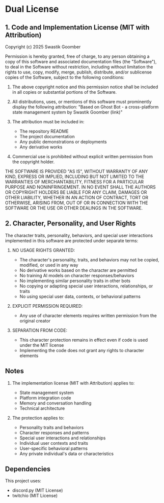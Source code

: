 # Dual License

## 1. Code and Implementation License (MIT with Attribution)

Copyright (c) 2025 Swastik Goomber

Permission is hereby granted, free of charge, to any person obtaining a copy of this software and associated documentation files (the "Software"), to deal in the Software without restriction, including without limitation the rights to use, copy, modify, merge, publish, distribute, and/or sublicense copies of the Software, subject to the following conditions:

1. The above copyright notice and this permission notice shall be included in all copies or substantial portions of the Software.

2. All distributions, uses, or mentions of this software must prominently display the following attribution:
   "Based on Ghost Bot - a cross-platform state management system by Swastik Goomber (link)"

3. The attribution must be included in:

   - The repository README
   - The project documentation
   - Any public demonstrations or deployments
   - Any derivative works

4. Commercial use is prohibited without explicit written permission from the copyright holder.

THE SOFTWARE IS PROVIDED "AS IS", WITHOUT WARRANTY OF ANY KIND, EXPRESS OR IMPLIED, INCLUDING BUT NOT LIMITED TO THE WARRANTIES OF MERCHANTABILITY, FITNESS FOR A PARTICULAR PURPOSE AND NONINFRINGEMENT. IN NO EVENT SHALL THE AUTHORS OR COPYRIGHT HOLDERS BE LIABLE FOR ANY CLAIM, DAMAGES OR OTHER LIABILITY, WHETHER IN AN ACTION OF CONTRACT, TORT OR OTHERWISE, ARISING FROM, OUT OF OR IN CONNECTION WITH THE SOFTWARE OR THE USE OR OTHER DEALINGS IN THE SOFTWARE.

## 2. Character, Personality, and User Rights

The character traits, personality, behaviors, and special user interactions implemented in this software are protected under separate terms:

1. NO USAGE RIGHTS GRANTED:

   - The character's personality, traits, and behaviors may not be copied, modified, or used in any way
   - No derivative works based on the character are permitted
   - No training AI models on character responses/behaviors
   - No implementing similar personality traits in other bots
   - No copying or adapting special user interactions, relationships, or traits
   - No using special user data, contexts, or behavioral patterns

2. EXPLICIT PERMISSION REQUIRED:

   - Any use of character elements requires written permission from the original creator

3. SEPARATION FROM CODE:

   - This character protection remains in effect even if code is used under the MIT license
   - Implementing the code does not grant any rights to character elements

## Notes

1. The implementation license (MIT with Attribution) applies to:

   - State management system
   - Platform integration code
   - Memory and conversation handling
   - Technical architecture

2. The protection applies to:
   - Personality traits and behaviors
   - Character responses and patterns
   - Special user interactions and relationships
   - Individual user contexts and traits
   - User-specific behavioral patterns
   - Any private individual's data or characteristics

## Dependencies

This project uses:

- discord.py (MIT License)
- twitchio (MIT License)

